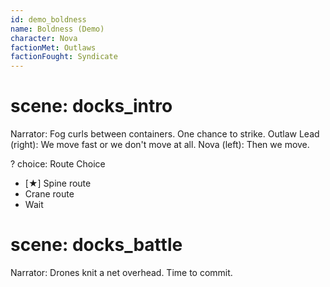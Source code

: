 ```yaml
---
id: demo_boldness
name: Boldness (Demo)
character: Nova
factionMet: Outlaws
factionFought: Syndicate
---
```


# scene: docks_intro
Narrator: Fog curls between containers. One chance to strike.
Outlaw Lead (right): We move fast or we don't move at all.
Nova (left): Then we move.

? choice: Route Choice
- [★] Spine route
- Crane route
- Wait

# scene: docks_battle
Narrator: Drones knit a net overhead. Time to commit.


